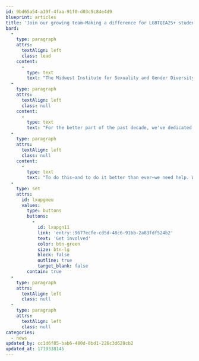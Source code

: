 ```yaml
---
id: 9bd65a54-a19f-4faa-91f0-d03c9c84e4d9
blueprint: articles
title: 'Join our growing team—Making a difference for LGBTQIA2S+ students in the Midwest'
bard:
  -
    type: paragraph
    attrs:
      textAlign: left
      class: lead
    content:
      -
        type: text
        text: "The Midwest Institute for Sexuality and Gender Diversity is excited to announce we're growing our capacity through new involvement opportunities on key projects and strategic areas, including podcast production, social media, communications, graphic design, websites, customer service, event management, and more."
  -
    type: paragraph
    attrs:
      textAlign: left
      class: null
    content:
      -
        type: text
        text: "For the better part of the past decade, we've dedicated ourselves to our founding charge of supporting the Midwest Bisexual Lesbian Gay Transgender Asexual College Conference. In that time, our work and the context in which we do it have evolved alongside each other. Today, we coordinate a slate of programs and initiatives focusing on the needs, experiences, and liberation of queer and trans folks in the Midwest. "
  -
    type: paragraph
    attrs:
      textAlign: left
      class: null
    content:
      -
        type: text
        text: "To do this—and to do it better than ever—we need help. We're seeking thoughtful, motivated, collaborative partners to join us, and this summer we're leading a special coordinated round of outreach and recruitment. Keep scrolling to learn more."
  -
    type: set
    attrs:
      id: lxupgmeu
      values:
        type: buttons
        buttons:
          -
            id: lxupgn11
            link: 'entry::9677ecfe-cd5d-48c6-91bb-2a83fdf524b2'
            text: 'Get involved'
            color: btn-green
            size: btn-lg
            block: false
            outline: true
            target_blank: false
        contain: true
  -
    type: paragraph
    attrs:
      textAlign: left
      class: null
  -
    type: paragraph
    attrs:
      textAlign: left
      class: null
categories:
  - news
updated_by: cc1d6f85-bab6-480d-8bd1-226c3d628cb2
updated_at: 1719338145
---
```

